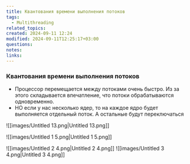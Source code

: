 ```yaml
---
title: Квантования времени выполнения потоков
tags:
  - Multithreading
related_topics: 
created: 2024-09-11 12:24
modified: 2024-09-11T12:25:17+03:00
questions: 
notes: 
links: 
---
```

### Квантования времени выполнения потоков

- Процессор перемещается между потоками очень быстро. Из за этого складывается впечатление, что потоки обрабатываются одновременно.
- НО если у нас несколько ядер, то на каждое ядро будет выполняется отдельный поток. А остальные будут переключаться

![[images/Untitled 13.png|Untitled 13.png]]

![[images/Untitled 1 5.png|Untitled 1 5.png]]

![[images/Untitled 2 4.png|Untitled 2 4.png]]
![[images/Untitled 3 4.png|Untitled 3 4.png]]